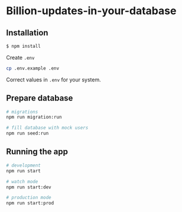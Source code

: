 
# Billion-updates-in-your-database


## Installation

```bash
$ npm install
```

Create `.env`
```bash
cp .env.example .env
```

Correct values in `.env` for your system. <br>

## Prepare database

```bash
# migrations
npm run migration:run

# fill database with mock users
npm run seed:run
```

## Running the app

```bash
# development
npm run start

# watch mode
npm run start:dev

# production mode
npm run start:prod
```
